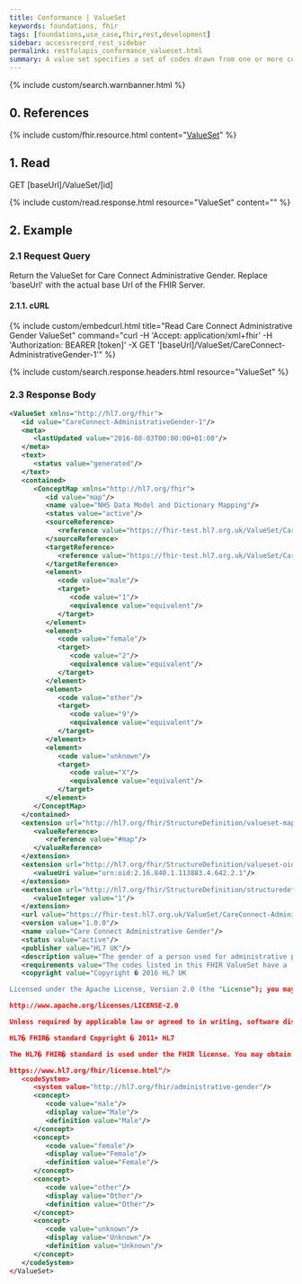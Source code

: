 ```yaml
---
title: Conformance | ValueSet
keywords: foundations, fhir
tags: [foundations,use_case,fhir,rest,development]
sidebar: accessrecord_rest_sidebar
permalink: restfulapis_conformance_valueset.html
summary: A value set specifies a set of codes drawn from one or more code systems.
---
```


{% include custom/search.warnbanner.html %}

## 0. References ##

{% include custom/fhir.resource.html content="[ValueSet](http://www.hl7.org/fhir/dstu2/valueset.html)" %}

## 1. Read ##

<div markdown="span" class="alert alert-success" role="alert">
GET [baseUrl]/ValueSet/[id]</div>

{% include custom/read.response.html resource="ValueSet" content="" %}

## 2. Example ##

### 2.1 Request Query ###

Return the ValueSet for Care Connect Administrative Gender. Replace 'baseUrl' with the actual base Url of the FHIR Server.

#### 2.1.1. cURL ####

{% include custom/embedcurl.html title="Read Care Connect Administrative Gender ValueSet" command="curl -H 'Accept: application/xml+fhir' -H 'Authorization: BEARER [token]' -X GET  '[baseUrl]/ValueSet/CareConnect-AdministrativeGender-1'" %}

{% include custom/search.response.headers.html resource="ValueSet"  %}

### 2.3 Response Body ###

```xml
<ValueSet xmlns="http://hl7.org/fhir">
   <id value="CareConnect-AdministrativeGender-1"/>
   <meta>
      <lastUpdated value="2016-08-03T00:00:00+01:00"/>
   </meta>
   <text>
      <status value="generated"/>
   </text>
   <contained>
      <ConceptMap xmlns="http://hl7.org/fhir">
         <id value="map"/>
         <name value="NHS Data Model and Dictionary Mapping"/>
         <status value="active"/>
         <sourceReference>
            <reference value="https://fhir-test.hl7.org.uk/ValueSet/CareConnect-AdministrativeGender-1"/>
         </sourceReference>
         <targetReference>
            <reference value="https://fhir-test.hl7.org.uk/ValueSet/CareConnect-PersonStatedGender-DDMAP-1"/>
         </targetReference>
         <element>
            <code value="male"/>
            <target>
               <code value="1"/>
               <equivalence value="equivalent"/>
            </target>
         </element>
         <element>
            <code value="female"/>
            <target>
               <code value="2"/>
               <equivalence value="equivalent"/>
            </target>
         </element>
         <element>
            <code value="other"/>
            <target>
               <code value="9"/>
               <equivalence value="equivalent"/>
            </target>
         </element>
         <element>
            <code value="unknown"/>
            <target>
               <code value="X"/>
               <equivalence value="equivalent"/>
            </target>
         </element>
      </ConceptMap>
   </contained>
   <extension url="http://hl7.org/fhir/StructureDefinition/valueset-map">
      <valueReference>
         <reference value="#map"/>
      </valueReference>
   </extension>
   <extension url="http://hl7.org/fhir/StructureDefinition/valueset-oid">
      <valueUri value="urn:oid:2.16.840.1.113883.4.642.2.1"/>
   </extension>
   <extension url="http://hl7.org/fhir/StructureDefinition/structuredefinition-fmm">
      <valueInteger value="1"/>
   </extension>
   <url value="https://fhir-test.hl7.org.uk/ValueSet/CareConnect-AdministrativeGender-1"/>
   <version value="1.0.0"/>
   <name value="Care Connect Administrative Gender"/>
   <status value="active"/>
   <publisher value="HL7 UK"/>
   <description value="The gender of a person used for administrative purposes."/>
   <requirements value="The codes listed in this FHIR ValueSet have a 'Required' binding; for conformance the Administrative Gender element SHALL include a code listed below."/>
   <copyright value="Copyright � 2016 HL7 UK

Licensed under the Apache License, Version 2.0 (the "License"); you may not use this file except in compliance with the License. You may obtain a copy of the License at

http://www.apache.org/licenses/LICENSE-2.0

Unless required by applicable law or agreed to in writing, software distributed under the License is distributed on an "AS IS" BASIS, WITHOUT WARRANTIES OR CONDITIONS OF ANY KIND, either express or implied. See the License for the specific language governing permissions and limitations under the License.

HL7� FHIR� standard Copyright � 2011+ HL7

The HL7� FHIR� standard is used under the FHIR license. You may obtain a copy of the FHIR license at

https://www.hl7.org/fhir/license.html"/>
   <codeSystem>
      <system value="http://hl7.org/fhir/administrative-gender"/>
      <concept>
         <code value="male"/>
         <display value="Male"/>
         <definition value="Male"/>
      </concept>
      <concept>
         <code value="female"/>
         <display value="Female"/>
         <definition value="Female"/>
      </concept>
      <concept>
         <code value="other"/>
         <display value="Other"/>
         <definition value="Other"/>
      </concept>
      <concept>
         <code value="unknown"/>
         <display value="Unknown"/>
         <definition value="Unknown"/>
      </concept>
   </codeSystem>
</ValueSet>
```
